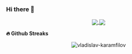### Hi there 👋

<p align="center">
  <a href="https://github-readme-stats.vercel.app/api?username=vladislav-karamfilov&count_private=true&show_icons=true">
    <img align="center" src="https://github-readme-stats.vercel.app/api?username=vladislav-karamfilov&bg_color=30,e96443,904e95&title_color=fff&text_color=fff" />
  </a>

  <a href="https://github.com/vladislav-karamfilov">
    <img align="center" src="https://github-readme-stats.vercel.app/api/top-langs/?username=vladislav-karamfilov&hide=asp,smalltalk,css&bg_color=30,e96443,904e95&title_color=fff&text_color=fff" />
  </a>
</p>

<b>🔥 Github Streaks</b>
<p align="center">
  <img src="https://github-readme-streak-stats.herokuapp.com/?user=vladislav-karamfilov&theme=black-ice&hide_border=true&stroke=0000&background=0D1117&ring=e05397&fire=e05397&currStreakLabel=e05397&bg_color=30,e96443,904e95&title_color=fff&text_color=fff" alt="vladislav-karamfilov" />
</p>
